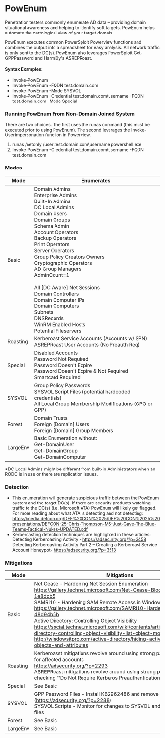 # PowEnum

Penetration testers commonly enumerate AD data – providing domain situational awareness and helping to identify soft targets.  PowEnum helps automate the cartological view of your target domain.

PowEnum executes common PowerSploit Powerview functions and combines the output into a spreadsheet for easy analysis. All network traffic is only sent to the DC(s). PowEnum also leverages PowerSploit Get-GPPPassword and Harmj0y's ASREPRoast.

#### Syntax Examples:
  - Invoke-PowEnum
  - Invoke-PowEnum -FQDN test.domain.com
  - Invoke-PowEnum -Mode SYSVOL
  - Invoke-PowEnum -Credential test.domain.com\username -FQDN test.domain.com -Mode Special

### Running PowEnum From Non-Domain Joined System
There are two choices. The first uses the runas command (this must be executed prior to using PowEnum). The second leverages the Invoke-UserImpersonation function in Powerview.
1) runas /netonly /user:test.domain.com\username powershell.exe
2) Invoke-PowEnum -Credential test.domain.com\username -FQDN test.domain.com

### Modes

| Mode | Enumerates | 
| ------ | ------ |
| Basic | Domain Admins<br>Enterprise Admins<br>Built-In Admins<br>DC Local Admins <br>Domain Users<br>Domain Groups<br>Schema Admin<br>Account Operators<br>Backup Operators<br>Print Operators<br>Server Operators<br>Group Policy Creators Owners<br>Cryptographic Operators<br>AD Group Managers<br>AdminCount=1<br><br> All [DC Aware] Net Sessions<br>Domain Controllers<br>Domain Computer IPs<br>Domain Computers<br>Subnets<br>DNSRecords<br>WinRM Enabled Hosts<br>Potential Fileservers |
| Roasting | Kerberoast Service Accounts (Accounts w/ SPN)<br>ASREPRoast User Accounts (No Preauth Req) |
| Special | Disabled Accounts<br>Password Not Required<br>Password Doesn't Expire<br>Password Doesn't Expire & Not Required <br>Smartcard Required |
| SYSVOL | Group Policy Passwords<br>SYSVOL Script Files (potential hardcoded credentials)<br>All Local Group Membership Modifications (GPO or GPP) |
| Forest | Domain Trusts<br>Foreign [Domain] Users<br>Foreign [Domain] Group Members |
| LargeEnv | Basic Enumeration without:<br>Get-DomainUser<br>Get-DomainGroup<br>Get-DomainComputer|

*DC Local Admins might be different from built-in Administrators when an RODC is in use or there are replication issues.

### Detection
  - This enumeration will generate suspicious traffic between the PowEnum system and the target DC(s). If there are security products watching traffic to the DC(s) (i.e. Microsoft ATA) PowEnum will likely get flagged. For more reading about what ATA is detecting and not detecting:<br>https://media.defcon.org/DEF%20CON%2025/DEF%20CON%2025%20presentations/DEFCON-25-Chris-Thompson-MS-Just-Gave-The-Blue-Teams-Tactical-Nukes-UPDATED.pdf
  - Kerberoasting detection techniques are highlighted in these articles:<br>Detecting Kerberoasting Activity - https://adsecurity.org/?p=3458<br>Detecting Kerberoasting Activity Part 2 – Creating a Kerberoast Service Account Honeypot- https://adsecurity.org/?p=3513 

### Mitigations
| Mode | Mitigations |
| ------ | ------ |
| Basic | Net Cease - Hardening Net Session Enumeration<br>https://gallery.technet.microsoft.com/Net-Cease-Blocking-Net-1e8dcb5<br>SAMRi10 - Hardening SAM Remote Access in Windows 10/Server 2016<br>https://gallery.technet.microsoft.com/SAMRi10-Hardening-Remote-48d94b5b<br>Active Directory: Controlling Object Visibility<br>https://social.technet.microsoft.com/wiki/contents/articles/29558.active-directory-controlling-object-visibility-list-object-mode.aspx<br>http://windowsitpro.com/active-directory/hiding-active-directory-objects-and-attributes |
| Roasting | Kerberoasst mitigations revolve around using strong passwords or GMSA for affected accounts<br>https://adsecurity.org/?p=2293<br>ASREPRoast mitigations revolve around using strong passwords or not checking "‘Do Not Require Kerberos Preauthentication" |
| Special | See Basic  |
| SYSVOL | GPP Password Files - Install KB2962486  and remove affected xml files (https://adsecurity.org/?p=2288)<br> SYSVOL Scripts - Monitor for changes to SYSVOL and remove affected files |
| Forest | See Basic |
| LargeEnv | See Basic |
